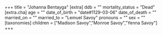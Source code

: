 +++
title = "Johanna Bentayga"
[extra]
ddb = ""
mortality_status = "Dead"
[extra.cha]
age = ""
date_of_birth = "date#1129-03-06"
date_of_death = ""
married_on = ""
married_to = "Lemuel Savoy"
pronouns = ""
sex = ""
[taxonomies]
children = ["Madison Savoy","Monroe Savoy","Yenna Savoy"]
+++

